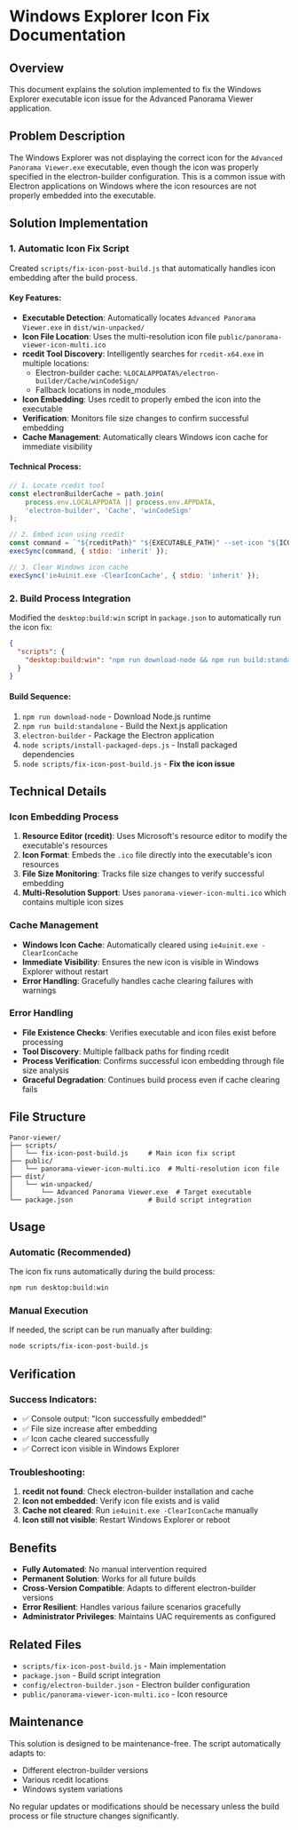 # Windows Explorer Icon Fix Documentation

## Overview

This document explains the solution implemented to fix the Windows Explorer executable icon issue for the Advanced Panorama Viewer application.

## Problem Description

The Windows Explorer was not displaying the correct icon for the `Advanced Panorama Viewer.exe` executable, even though the icon was properly specified in the electron-builder configuration. This is a common issue with Electron applications on Windows where the icon resources are not properly embedded into the executable.

## Solution Implementation

### 1. Automatic Icon Fix Script

Created `scripts/fix-icon-post-build.js` that automatically handles icon embedding after the build process.

#### Key Features:
- **Executable Detection**: Automatically locates `Advanced Panorama Viewer.exe` in `dist/win-unpacked/`
- **Icon File Location**: Uses the multi-resolution icon file `public/panorama-viewer-icon-multi.ico`
- **rcedit Tool Discovery**: Intelligently searches for `rcedit-x64.exe` in multiple locations:
  - Electron-builder cache: `%LOCALAPPDATA%/electron-builder/Cache/winCodeSign/`
  - Fallback locations in node_modules
- **Icon Embedding**: Uses rcedit to properly embed the icon into the executable
- **Verification**: Monitors file size changes to confirm successful embedding
- **Cache Management**: Automatically clears Windows icon cache for immediate visibility

#### Technical Process:

```javascript
// 1. Locate rcedit tool
const electronBuilderCache = path.join(
    process.env.LOCALAPPDATA || process.env.APPDATA, 
    'electron-builder', 'Cache', 'winCodeSign'
);

// 2. Embed icon using rcedit
const command = `"${rceditPath}" "${EXECUTABLE_PATH}" --set-icon "${ICON_PATH}"`;
execSync(command, { stdio: 'inherit' });

// 3. Clear Windows icon cache
execSync('ie4uinit.exe -ClearIconCache', { stdio: 'inherit' });
```

### 2. Build Process Integration

Modified the `desktop:build:win` script in `package.json` to automatically run the icon fix:

```json
{
  "scripts": {
    "desktop:build:win": "npm run download-node && npm run build:standalone && electron-builder --config=config/electron-builder.json --win --dir && node scripts/install-packaged-deps.js && node scripts/fix-icon-post-build.js"
  }
}
```

#### Build Sequence:
1. `npm run download-node` - Download Node.js runtime
2. `npm run build:standalone` - Build the Next.js application
3. `electron-builder` - Package the Electron application
4. `node scripts/install-packaged-deps.js` - Install packaged dependencies
5. `node scripts/fix-icon-post-build.js` - **Fix the icon issue**

## Technical Details

### Icon Embedding Process

1. **Resource Editor (rcedit)**: Uses Microsoft's resource editor to modify the executable's resources
2. **Icon Format**: Embeds the `.ico` file directly into the executable's icon resources
3. **File Size Monitoring**: Tracks file size changes to verify successful embedding
4. **Multi-Resolution Support**: Uses `panorama-viewer-icon-multi.ico` which contains multiple icon sizes

### Cache Management

- **Windows Icon Cache**: Automatically cleared using `ie4uinit.exe -ClearIconCache`
- **Immediate Visibility**: Ensures the new icon is visible in Windows Explorer without restart
- **Error Handling**: Gracefully handles cache clearing failures with warnings

### Error Handling

- **File Existence Checks**: Verifies executable and icon files exist before processing
- **Tool Discovery**: Multiple fallback paths for finding rcedit
- **Process Verification**: Confirms successful icon embedding through file size analysis
- **Graceful Degradation**: Continues build process even if cache clearing fails

## File Structure

```
Panor-viewer/
├── scripts/
│   └── fix-icon-post-build.js     # Main icon fix script
├── public/
│   └── panorama-viewer-icon-multi.ico  # Multi-resolution icon file
├── dist/
│   └── win-unpacked/
│       └── Advanced Panorama Viewer.exe  # Target executable
└── package.json                   # Build script integration
```

## Usage

### Automatic (Recommended)

The icon fix runs automatically during the build process:

```bash
npm run desktop:build:win
```

### Manual Execution

If needed, the script can be run manually after building:

```bash
node scripts/fix-icon-post-build.js
```

## Verification

### Success Indicators:
- ✅ Console output: "Icon successfully embedded!"
- ✅ File size increase after embedding
- ✅ Icon cache cleared successfully
- ✅ Correct icon visible in Windows Explorer

### Troubleshooting:

1. **rcedit not found**: Check electron-builder installation and cache
2. **Icon not embedded**: Verify icon file exists and is valid
3. **Cache not cleared**: Run `ie4uinit.exe -ClearIconCache` manually
4. **Icon still not visible**: Restart Windows Explorer or reboot

## Benefits

- **Fully Automated**: No manual intervention required
- **Permanent Solution**: Works for all future builds
- **Cross-Version Compatible**: Adapts to different electron-builder versions
- **Error Resilient**: Handles various failure scenarios gracefully
- **Administrator Privileges**: Maintains UAC requirements as configured

## Related Files

- `scripts/fix-icon-post-build.js` - Main implementation
- `package.json` - Build script integration
- `config/electron-builder.json` - Electron builder configuration
- `public/panorama-viewer-icon-multi.ico` - Icon resource

## Maintenance

This solution is designed to be maintenance-free. The script automatically adapts to:
- Different electron-builder versions
- Various rcedit locations
- Windows system variations

No regular updates or modifications should be necessary unless the build process or file structure changes significantly.